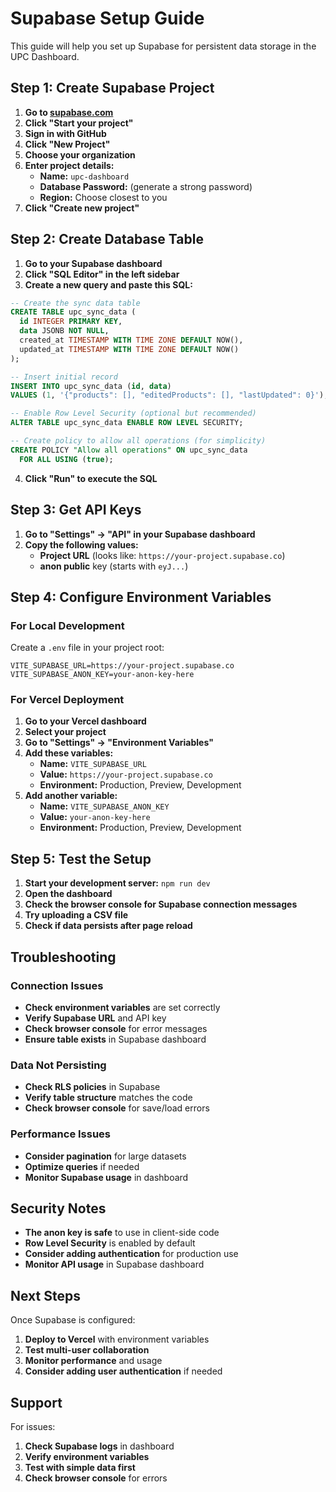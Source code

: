 # Supabase Setup Guide

This guide will help you set up Supabase for persistent data storage in the UPC Dashboard.

## Step 1: Create Supabase Project

1. **Go to [supabase.com](https://supabase.com)**
2. **Click "Start your project"**
3. **Sign in with GitHub**
4. **Click "New Project"**
5. **Choose your organization**
6. **Enter project details:**
   - **Name:** `upc-dashboard`
   - **Database Password:** (generate a strong password)
   - **Region:** Choose closest to you
7. **Click "Create new project"**

## Step 2: Create Database Table

1. **Go to your Supabase dashboard**
2. **Click "SQL Editor" in the left sidebar**
3. **Create a new query and paste this SQL:**

```sql
-- Create the sync data table
CREATE TABLE upc_sync_data (
  id INTEGER PRIMARY KEY,
  data JSONB NOT NULL,
  created_at TIMESTAMP WITH TIME ZONE DEFAULT NOW(),
  updated_at TIMESTAMP WITH TIME ZONE DEFAULT NOW()
);

-- Insert initial record
INSERT INTO upc_sync_data (id, data)
VALUES (1, '{"products": [], "editedProducts": [], "lastUpdated": 0}');

-- Enable Row Level Security (optional but recommended)
ALTER TABLE upc_sync_data ENABLE ROW LEVEL SECURITY;

-- Create policy to allow all operations (for simplicity)
CREATE POLICY "Allow all operations" ON upc_sync_data
  FOR ALL USING (true);
```

4. **Click "Run" to execute the SQL**

## Step 3: Get API Keys

1. **Go to "Settings" → "API" in your Supabase dashboard**
2. **Copy the following values:**
   - **Project URL** (looks like: `https://your-project.supabase.co`)
   - **anon public** key (starts with `eyJ...`)

## Step 4: Configure Environment Variables

### For Local Development

Create a `.env` file in your project root:

```env
VITE_SUPABASE_URL=https://your-project.supabase.co
VITE_SUPABASE_ANON_KEY=your-anon-key-here
```

### For Vercel Deployment

1. **Go to your Vercel dashboard**
2. **Select your project**
3. **Go to "Settings" → "Environment Variables"**
4. **Add these variables:**
   - **Name:** `VITE_SUPABASE_URL`
   - **Value:** `https://your-project.supabase.co`
   - **Environment:** Production, Preview, Development
5. **Add another variable:**
   - **Name:** `VITE_SUPABASE_ANON_KEY`
   - **Value:** `your-anon-key-here`
   - **Environment:** Production, Preview, Development

## Step 5: Test the Setup

1. **Start your development server:** `npm run dev`
2. **Open the dashboard**
3. **Check the browser console for Supabase connection messages**
4. **Try uploading a CSV file**
5. **Check if data persists after page reload**

## Troubleshooting

### Connection Issues

- **Check environment variables** are set correctly
- **Verify Supabase URL** and API key
- **Check browser console** for error messages
- **Ensure table exists** in Supabase dashboard

### Data Not Persisting

- **Check RLS policies** in Supabase
- **Verify table structure** matches the code
- **Check browser console** for save/load errors

### Performance Issues

- **Consider pagination** for large datasets
- **Optimize queries** if needed
- **Monitor Supabase usage** in dashboard

## Security Notes

- **The anon key is safe** to use in client-side code
- **Row Level Security** is enabled by default
- **Consider adding authentication** for production use
- **Monitor API usage** in Supabase dashboard

## Next Steps

Once Supabase is configured:

1. **Deploy to Vercel** with environment variables
2. **Test multi-user collaboration**
3. **Monitor performance** and usage
4. **Consider adding user authentication** if needed

## Support

For issues:

1. **Check Supabase logs** in dashboard
2. **Verify environment variables**
3. **Test with simple data first**
4. **Check browser console** for errors
